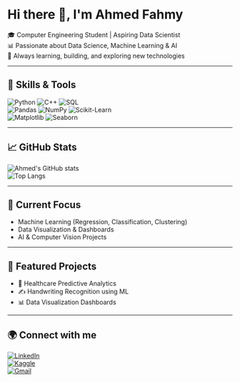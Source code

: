 # Hi there 👋, I'm Ahmed Fahmy  

🎓 Computer Engineering Student | Aspiring Data Scientist  
📊 Passionate about Data Science, Machine Learning & AI  
🚀 Always learning, building, and exploring new technologies  

---

## 🔧 Skills & Tools
![Python](https://img.shields.io/badge/Python-3776AB?style=for-the-badge&logo=python&logoColor=white)
![C++](https://img.shields.io/badge/C++-00599C?style=for-the-badge&logo=cplusplus&logoColor=white)
![SQL](https://img.shields.io/badge/SQL-4479A1?style=for-the-badge&logo=postgresql&logoColor=white)  
![Pandas](https://img.shields.io/badge/Pandas-150458?style=for-the-badge&logo=pandas&logoColor=white)
![NumPy](https://img.shields.io/badge/NumPy-013243?style=for-the-badge&logo=numpy&logoColor=white)
![Scikit-Learn](https://img.shields.io/badge/Scikit--Learn-F7931E?style=for-the-badge&logo=scikit-learn&logoColor=white)  
![Matplotlib](https://img.shields.io/badge/Matplotlib-005571?style=for-the-badge&logo=plotly&logoColor=white)
![Seaborn](https://img.shields.io/badge/Seaborn-4A90E2?style=for-the-badge&logoColor=white)

---

## 📈 GitHub Stats
![Ahmed's GitHub stats](https://github-readme-stats.vercel.app/api?username=a7medfahmy122&show_icons=true&theme=radical)  
![Top Langs](https://github-readme-stats.vercel.app/api/top-langs/?username=a7medfahmy122&layout=compact&theme=radical)

---

## 🚀 Current Focus
- Machine Learning (Regression, Classification, Clustering)  
- Data Visualization & Dashboards  
- AI & Computer Vision Projects  

---

## 📂 Featured Projects
- 🏥 Healthcare Predictive Analytics  
- ✍️ Handwriting Recognition using ML  
- 📊 Data Visualization Dashboards  

---

## 🌍 Connect with me
[![LinkedIn](https://img.shields.io/badge/LinkedIn-0A66C2?style=for-the-badge&logo=linkedin&logoColor=white)](https://www.linkedin.com/in/ahmed-fahmy-aa135627a)  
[![Kaggle](https://img.shields.io/badge/Kaggle-20BEFF?style=for-the-badge&logo=kaggle&logoColor=white)](https://kaggle.com/)  
[![Gmail](https://img.shields.io/badge/Email-D14836?style=for-the-badge&logo=gmail&logoColor=white)](mailto:a7medfahmy@gmail.com)  

